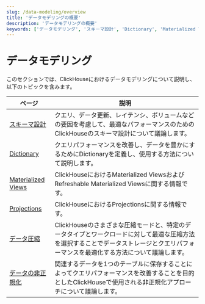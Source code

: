 ```yaml
---
slug: /data-modeling/overview
title: 'データモデリングの概要'
description: 'データモデリングの概要'
keywords: ['データモデリング', 'スキーマ設計', 'Dictionary', 'Materialized View', 'データ圧縮', 'データの非正規化']
---
```



# データモデリング 

このセクションでは、ClickHouseにおけるデータモデリングについて説明し、以下のトピックを含みます。

| ページ                                                            | 説明                                                                                                                                                                                   |
|-----------------------------------------------------------------|-------------------------------------------------------------------------------------------------------------------------------------------------------------------------------------------|
| [スキーマ設計](/data-modeling/schema-design)                   | クエリ、データ更新、レイテンシ、ボリュームなどの要因を考慮して、最適なパフォーマンスのためのClickHouseのスキーマ設計について議論します。                                                              |
| [Dictionary](/dictionary)                                       | クエリパフォーマンスを改善し、データを豊かにするためにDictionaryを定義し、使用する方法について説明します。                                                                                              |
| [Materialized Views](/materialized-views)                       | ClickHouseにおけるMaterialized ViewsおよびRefreshable Materialized Viewsに関する情報です。                                                                                                           |
| [Projections](/data-modeling/projections)| ClickHouseにおけるProjectionsに関する情報です。|
| [データ圧縮](/data-compression/compression-in-clickhouse) | ClickHouseのさまざまな圧縮モードと、特定のデータタイプとワークロードに対して最適な圧縮方法を選択することでデータストレージとクエリパフォーマンスを最適化する方法について議論します。 |
| [データの非正規化](/data-modeling/denormalization)            | 関連するデータを1つのテーブルに保存することによってクエリパフォーマンスを改善することを目的としたClickHouseで使用される非正規化アプローチについて議論します。                                                  |
